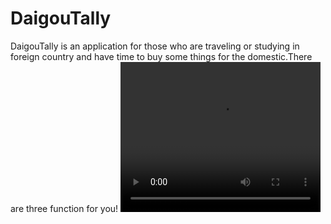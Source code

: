 # DaigouTally
 DaigouTally is an application for those who are traveling or studying in foreign country and have time to buy some things for the domestic.There are three function for you!
<video src="https://github.com/SWerllen/DaigouTally/blob/master/DaigouTally_Video_Demo.mp4" width="320" height="240" controls="controls">
Your browser does not support the video tag.
</video>
